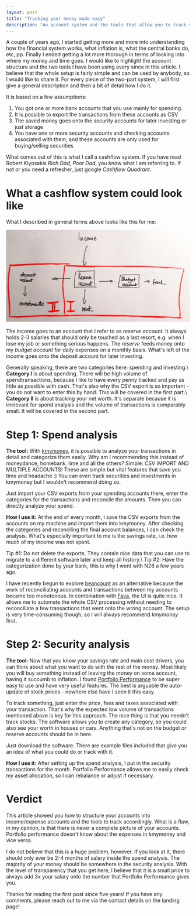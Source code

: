 ```yaml
---
layout: post
title: "Tracking your money made easy"
description: "An account system and the tools that allow you to track your expenses and your asset allocation easily"
---
```


A couple of years ago, I started getting more and more into understanding how the financial system works,
what inflation is, what the central banks do, etc, pp.
Finally I ended getting a lot more thorough in terms of looking into where my money and time goes.
I would like to highlight the account structure and the two tools I have been using every since in this article.
I believe that the whole setup is fairly simple and can be used by anybody, so I would like to share it.
For every piece of the two-part system, I will first give a general description and then a bit of detail how I do it.

It is based on a few assumptions:
1. You got one or more bank accounts that you use mainly for spending.
2. It is possible to export the transactions from these accounts as CSV
2. The saved money goes onto the security accounts for later investing or just storage
3. You have one or more security accounts and checking accounts associated with them, and these accounts are only used for buying/selling securities

What comes out of this is what I call a cashflow system.
If you have read Robert Kiyosakis *Rich Dad, Poor Dad*, you know what I am referring to.
If not or you need a refresher, just google *Cashflow Quadrant*.

# What a cashflow system could look like
What I described in general terms above looks like this for me:

![](/assets/cashflow-system.jpg)

The income goes to an account that I refer to as *reserve account*.
It always holds 2-3 salaries that should only be touched as a last resort, e.g. when I lose my job or something serious happens.
The *reserve* feeds money onto my *budget account* for daily expenses on a monthly basis.
What's left of the income goes onto the deposit account for later investing.

Generally speaking, there are two categories here: spending and investing.\\
**Category I** is about spending. There will be high volume of spendtransactions, because I like to have every penny tracked and pay as little as possible with cash.
That's also why the CSV export is so important - you do not want to enter this by hand.
This will be covered in the first part.\\
**Category II** is about tracking your net worth. It's separate because it is irrelevant for spend analysis and the volume of transactions is comparably small.
It will be covered in the second part.

# Step 1: Spend analysis
**The tool:**
With [kmymoney](https://kmymoney.org/), it is possible to analyze your transactions in detail and categorize them easily.
Why am I recommending this instead of moneydance, homebank, lime and all the others?
Simple: CSV IMPORT AND MULTIPLE ACCOUNTS! These are simple but vital features that save you time and headache :)
You can even track securities and investments in kmymoney but I wouldn't recommend doing so.

Just import your CSV exports from your spending accounts there, enter the categories for the transactions and reconcile the amounts.
Then you can directly analyze your spend.

**How I use it:**
At the end of every month, I save the CSV exports from the accounts on my machine and import them into kmymoney.
After checking the categories and reconciling the final account balances, I can check the analysis.
What's especially important to me is the savings rate, i.e. how much of my income was not spent.

Tip #1: Do not delete the exports. They contain nice data that you can use to migrate to a different software later and keep all history.\\
Tip #2: Have the categorization done by your bank, this is why I went with N26 a few years ago.

I have recently begun to explore [beancount](http://furius.ca/beancount/) as an alternative because the work of reconciliating accounts and transactions between my accounts became too monotonous.
In combination with [Fava](https://beancount.github.io/fava/), the UI is quite nice.
It allows me to automate the whole CSV processing without needing to reconciliate a few transactions that went onto the wrong account.
The setup is very time-consuming though, so I will always recommend *kmymoney* first.

# Step 2: Security analysis
**The tool:**
Now that you know your savings rate and main cost drivers, you can think about what you want to do with the rest of the money.
Most likely you will buy something instead of leaving the money on some account, having it succumb to inflation.
I found [Portfolio Performance](https://www.portfolio-performance.info/) to be super easy to use and have very useful features.
The best is arguable the auto-update of stock prices - nowhere else have I seen it this easy.

To track something, just enter the price, fees and taxes associated with your transaction.
That's why the expected low volume of transactions mentioned above is key for this approach.
The nice thing is that you needn't track stocks.
The software allows you to create any category, so you could also see your worth in houses or cars.
Anything that's not on the budget or reserve accounts should be in here.

Just download the software.
There are example files included that give you an idea of what you could do or track with it.

**How I use it:**
After setting up the spend analysis, I put in the security transactions for the month.
Portfolio Performance allows me to easily check my asset allocation, so I can rebalance or adjust if necessary.

# Verdict
This article showed you how to structure your accounts into income/expense accounts and the tools to track accordingly.
What is a flaw, in my opinion, is that there is never a complete picture of your accounts.
Portfolio performance doesn't know about the expenses in kmymoney and vice versa.

I do not believe that this is a huge problem, however.
If you look at it, there should only ever be 2-4 months of salary inside the spend analysis.
The majority of your money should be somewhere in the security analysis.
With the level of transparency that you get here, I believe that it is a small price to always add 3x your salary onto the number that Portfolio Performance gives you.

Thanks for reading the first post since five years!
If you have any comments, please reach out to me via the contact details on the landing page!
